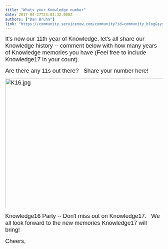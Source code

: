 ```yaml
---
title: "Whats your Knowledge number"
date: 2017-04-27T23:03:32.000Z
authors: ["Dan Bruhn"]
link: "https://community.servicenow.com/community?id=community_blog&sys_id=2a2e2a6ddbd0dbc01dcaf3231f961912"
---
```

<p><span style="font-family: arial, helvetica, sans-serif; font-size: 14pt;">It's now our 11th year of Knowledge, let's all share our Knowledge history -- comment below with how many years of Knowledge memories you have (Feel free to include Knowledge17 in your count).   </span></p><p></p><p><span style="font-family: arial, helvetica, sans-serif; font-size: 14pt;">Are there any 11s out there?   Share your number here!</span></p><p></p><p><span style="font-family: arial, helvetica, sans-serif; font-size: 14pt;"><img  alt="K16.jpg" class="image-1 jive-image" src="0db54846db98db048c8ef4621f96190c.iix" style="width: 620px; height: 413px;"/></span></p><p><span style="font-family: arial, helvetica, sans-serif; font-size: 14pt;">Knowledge16 Party -- Don't miss out on Knowledge17.   We all look forward to the new memories Knowledge17 will bring!</span></p><p></p><p><span style="font-family: arial, helvetica, sans-serif; font-size: 14pt;">Cheers,</span></p>